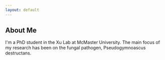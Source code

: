 ```yaml
---
layout: default
---
```


## About Me
I'm a PhD student in the Xu Lab at McMaster University. The main focus of my research has been on the fungal pathogen, Pseudogymnoascus destructans.
